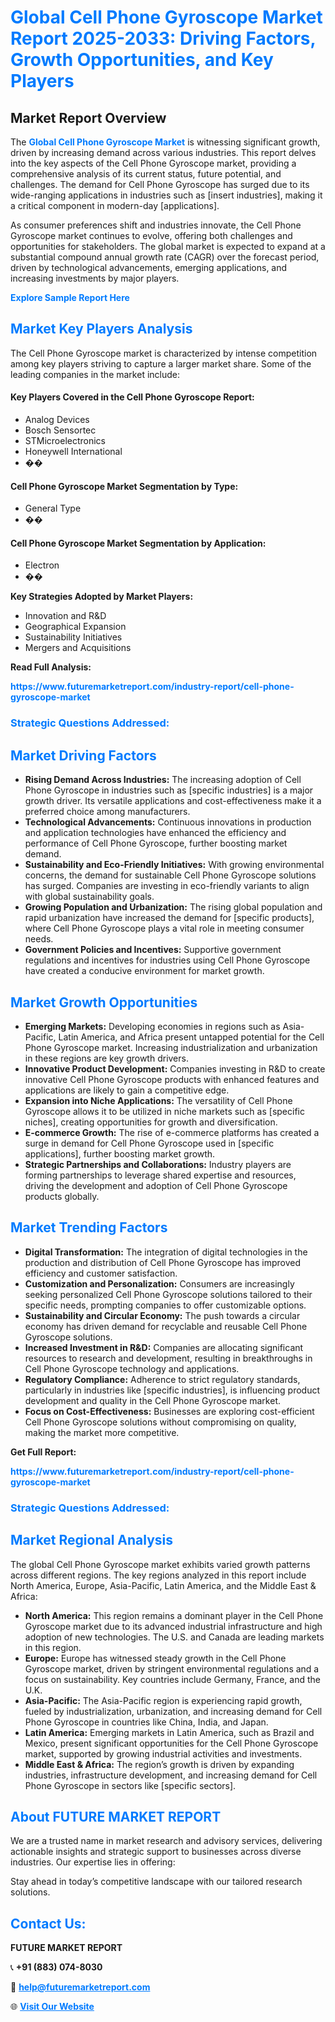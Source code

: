 <h1 style="color: #007BFF;">Global Cell Phone Gyroscope Market Report 2025-2033: Driving Factors, Growth Opportunities, and Key Players</h1>

<section id="overview">
<h2>Market Report Overview</h2>
<p>The <a href="https://www.futuremarketreport.com/industry-report/cell-phone-gyroscope-market" style="color: #007BFF; text-decoration: none;"><strong>Global Cell Phone Gyroscope Market</strong></a> is witnessing significant growth, driven by increasing demand across various industries. This report delves into the key aspects of the Cell Phone Gyroscope market, providing a comprehensive analysis of its current status, future potential, and challenges. The demand for Cell Phone Gyroscope has surged due to its wide-ranging applications in industries such as [insert industries], making it a critical component in modern-day [applications].</p>
<p>As consumer preferences shift and industries innovate, the Cell Phone Gyroscope market continues to evolve, offering both challenges and opportunities for stakeholders. The global market is expected to expand at a substantial compound annual growth rate (CAGR) over the forecast period, driven by technological advancements, emerging applications, and increasing investments by major players.</p>
</section>

<section id="overview">
<p><a href="https://www.futuremarketreport.com/request-sample/reportId=114059" style="color: #007BFF; text-decoration: none;"><strong>Explore Sample Report Here</strong></a></p>
</section>

<section id="key-players">
<h2 style="color: #007BFF;">Market Key Players Analysis</h2>
<p>The Cell Phone Gyroscope market is characterized by intense competition among key players striving to capture a larger market share. Some of the leading companies in the market include:</p>
<h4>Key Players Covered in the Cell Phone Gyroscope Report:</h4>
<ul><li>Analog Devices</li><li>Bosch Sensortec</li><li>STMicroelectronics</li><li>Honeywell International</li><li>��</li></ul>
<h4>Cell Phone Gyroscope Market Segmentation by Type:</h4>
<ul><li>General Type</li><li>��</li></ul>

<h4>Cell Phone Gyroscope Market Segmentation by Application:</h4>
<ul><li>Electron</li><li>��</li></ul>
<p><strong>Key Strategies Adopted by Market Players:</strong></p>
<ul>
<li>Innovation and R&D</li>
<li>Geographical Expansion</li>
<li>Sustainability Initiatives</li>
<li>Mergers and Acquisitions</li>
</ul>
</section>

<section>
<p><strong>Read Full Analysis: </strong></p><a href="https://www.futuremarketreport.com/industry-report/cell-phone-gyroscope-market" style="color: #007BFF; text-decoration: none;"><strong>https://www.futuremarketreport.com/industry-report/cell-phone-gyroscope-market</strong></a>
<h3 style="color: #007BFF;">Strategic Questions Addressed:</h3>
</section>

<section id="driving-factors">
<h2 style="color: #007BFF;">Market Driving Factors</h2>
<ul>
<li><strong>Rising Demand Across Industries:</strong> The increasing adoption of Cell Phone Gyroscope in industries such as [specific industries] is a major growth driver. Its versatile applications and cost-effectiveness make it a preferred choice among manufacturers.</li>
<li><strong>Technological Advancements:</strong> Continuous innovations in production and application technologies have enhanced the efficiency and performance of Cell Phone Gyroscope, further boosting market demand.</li>
<li><strong>Sustainability and Eco-Friendly Initiatives:</strong> With growing environmental concerns, the demand for sustainable Cell Phone Gyroscope solutions has surged. Companies are investing in eco-friendly variants to align with global sustainability goals.</li>
<li><strong>Growing Population and Urbanization:</strong> The rising global population and rapid urbanization have increased the demand for [specific products], where Cell Phone Gyroscope plays a vital role in meeting consumer needs.</li>
<li><strong>Government Policies and Incentives:</strong> Supportive government regulations and incentives for industries using Cell Phone Gyroscope have created a conducive environment for market growth.</li>
</ul>
</section>

<section id="growth-opportunities">
<h2 style="color: #007BFF;">Market Growth Opportunities</h2>
<ul>
<li><strong>Emerging Markets:</strong> Developing economies in regions such as Asia-Pacific, Latin America, and Africa present untapped potential for the Cell Phone Gyroscope market. Increasing industrialization and urbanization in these regions are key growth drivers.</li>
<li><strong>Innovative Product Development:</strong> Companies investing in R&D to create innovative Cell Phone Gyroscope products with enhanced features and applications are likely to gain a competitive edge.</li>
<li><strong>Expansion into Niche Applications:</strong> The versatility of Cell Phone Gyroscope allows it to be utilized in niche markets such as [specific niches], creating opportunities for growth and diversification.</li>
<li><strong>E-commerce Growth:</strong> The rise of e-commerce platforms has created a surge in demand for Cell Phone Gyroscope used in [specific applications], further boosting market growth.</li>
<li><strong>Strategic Partnerships and Collaborations:</strong> Industry players are forming partnerships to leverage shared expertise and resources, driving the development and adoption of Cell Phone Gyroscope products globally.</li>
</ul>
</section>

<section id="trending-factors">
<h2 style="color: #007BFF;">Market Trending Factors</h2>
<ul>
<li><strong>Digital Transformation:</strong> The integration of digital technologies in the production and distribution of Cell Phone Gyroscope has improved efficiency and customer satisfaction.</li>
<li><strong>Customization and Personalization:</strong> Consumers are increasingly seeking personalized Cell Phone Gyroscope solutions tailored to their specific needs, prompting companies to offer customizable options.</li>
<li><strong>Sustainability and Circular Economy:</strong> The push towards a circular economy has driven demand for recyclable and reusable Cell Phone Gyroscope solutions.</li>
<li><strong>Increased Investment in R&D:</strong> Companies are allocating significant resources to research and development, resulting in breakthroughs in Cell Phone Gyroscope technology and applications.</li>
<li><strong>Regulatory Compliance:</strong> Adherence to strict regulatory standards, particularly in industries like [specific industries], is influencing product development and quality in the Cell Phone Gyroscope market.</li>
<li><strong>Focus on Cost-Effectiveness:</strong> Businesses are exploring cost-efficient Cell Phone Gyroscope solutions without compromising on quality, making the market more competitive.</li>
</ul>
</section>

<section>
<p><strong>Get Full Report: </strong></p><a href="https://www.futuremarketreport.com/industry-report/cell-phone-gyroscope-market" style="color: #007BFF; text-decoration: none;"><strong>https://www.futuremarketreport.com/industry-report/cell-phone-gyroscope-market</strong></a>
<h3 style="color: #007BFF;">Strategic Questions Addressed:</h3>
</section>


<section id="regional-analysis">
<h2 style="color: #007BFF;">Market Regional Analysis</h2>
<p>The global Cell Phone Gyroscope market exhibits varied growth patterns across different regions. The key regions analyzed in this report include North America, Europe, Asia-Pacific, Latin America, and the Middle East & Africa:</p>
<ul>
<li><strong>North America:</strong> This region remains a dominant player in the Cell Phone Gyroscope market due to its advanced industrial infrastructure and high adoption of new technologies. The U.S. and Canada are leading markets in this region.</li>
<li><strong>Europe:</strong> Europe has witnessed steady growth in the Cell Phone Gyroscope market, driven by stringent environmental regulations and a focus on sustainability. Key countries include Germany, France, and the U.K.</li>
<li><strong>Asia-Pacific:</strong> The Asia-Pacific region is experiencing rapid growth, fueled by industrialization, urbanization, and increasing demand for Cell Phone Gyroscope in countries like China, India, and Japan.</li>
<li><strong>Latin America:</strong> Emerging markets in Latin America, such as Brazil and Mexico, present significant opportunities for the Cell Phone Gyroscope market, supported by growing industrial activities and investments.</li>
<li><strong>Middle East & Africa:</strong> The region’s growth is driven by expanding industries, infrastructure development, and increasing demand for Cell Phone Gyroscope in sectors like [specific sectors].</li>
</ul>
</section>

<footer>
<h2 style="color: #007BFF;">About FUTURE MARKET REPORT</h2>
<p>We are a trusted name in market research and advisory services, delivering actionable insights and strategic support to businesses across diverse industries. Our expertise lies in offering:</p>

<p>Stay ahead in today’s competitive landscape with our tailored research solutions.</p>

<h2 style="color: #007BFF;">Contact Us:</h2>
<p><strong>FUTURE MARKET REPORT</strong></p>
<p>📞 <strong>+91 (883) 074-8030</strong></p>
<p>📧 <strong><a href="mailto:help@futuremarketreport.com" style="color: #007BFF;">help@futuremarketreport.com</a></strong></p>
<p>🌐 <strong><a href="https://www.futuremarketreport.com/" style="color: #007BFF;">Visit Our Website</a></strong></p>
</footer>